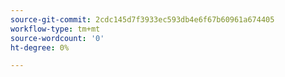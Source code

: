 ```yaml
---
source-git-commit: 2cdc145d7f3933ec593db4e6f67b60961a674405
workflow-type: tm+mt
source-wordcount: '0'
ht-degree: 0%

---
```


